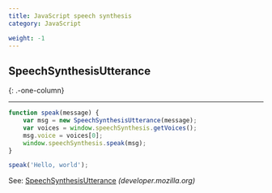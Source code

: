 ```yaml
---
title: JavaScript speech synthesis
category: JavaScript

weight: -1
---
```


## SpeechSynthesisUtterance

{: .-one-column}

---

```js
function speak(message) {
    var msg = new SpeechSynthesisUtterance(message);
    var voices = window.speechSynthesis.getVoices();
    msg.voice = voices[0];
    window.speechSynthesis.speak(msg);
}
```

```js
speak('Hello, world');
```

See: [SpeechSynthesisUtterance](https://developer.mozilla.org/en-US/docs/Web/API/SpeechSynthesisUtterance) _(developer.mozilla.org)_
